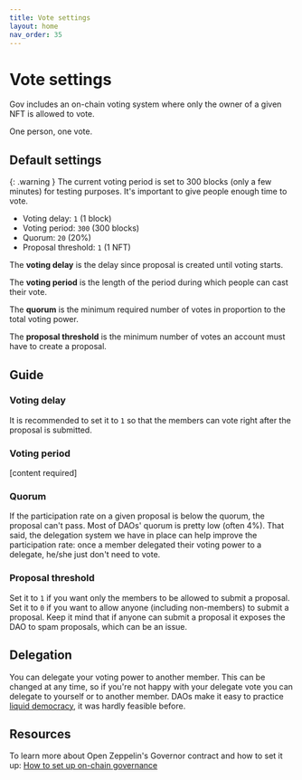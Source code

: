 ```yaml
---
title: Vote settings
layout: home
nav_order: 35
---
```


# Vote settings

Gov includes an on-chain voting system where only the owner of a given NFT is allowed to vote. 

One person, one vote.

## Default settings

{: .warning }
The current voting period is set to 300 blocks (only a few minutes) for testing purposes. It's important to give people enough time to vote. 

- Voting delay: `1` (1 block)
- Voting period: `300` (300 blocks)
- Quorum: `20` (20%)
- Proposal threshold: `1` (1 NFT)

The **voting delay** is the delay since proposal is created until voting starts.

The **voting period** is the length of the period during which people can cast their vote.

The **quorum** is the minimum required number of votes in proportion to the total voting power. 

The **proposal threshold** is the minimum number of votes an account must have to create a proposal.

## Guide

### Voting delay

It is recommended to set it to `1` so that the members can vote right after the proposal is submitted.

### Voting period

[content required]

### Quorum

If the participation rate on a given proposal is below the quorum, the proposal can't pass. Most of DAOs' quorum is pretty low (often 4%). That said, the delegation system we have in place can help improve the participation rate: once a member delegated their voting power to a delegate, he/she just don't need to vote.

### Proposal threshold

Set it to `1` if you want only the members to be allowed to submit a proposal. Set it to `0` if you want to allow anyone (including non-members) to submit a proposal. Keep it mind that if anyone can submit a proposal it exposes the DAO to spam proposals, which can be an issue. 

## Delegation

You can delegate your voting power to another member. This can be changed at any time, so if you're not happy with your delegate vote you can delegate to yourself or to another member. DAOs make it easy to practice [liquid democracy](https://en.wikipedia.org/wiki/Liquid_democracy#:~:text=The%20concept%20of%20liquid%20democracy,a%20trusted%20person%20or%20party.), it was hardly feasible before. 

## Resources

To learn more about Open Zeppelin's Governor contract and how to set it up: [How to set up on-chain governance](https://docs.openzeppelin.com/contracts/4.x/governance)
